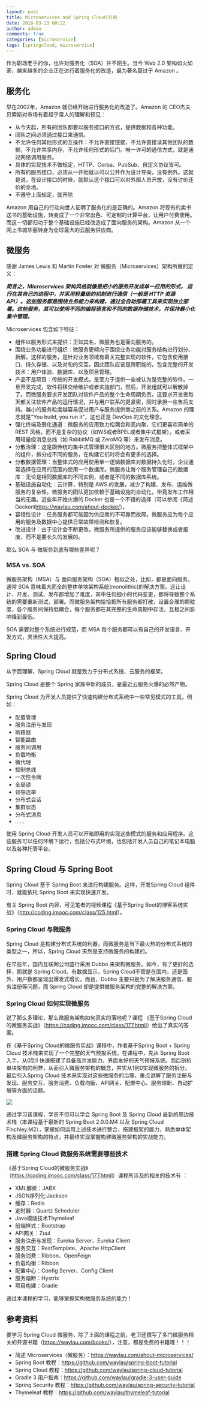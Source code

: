 ```yaml
---
layout: post
title: Microservices and Spring Cloud(引用
date: 2018-03-13 00:22
author: admin
comments: true
categories: [microservice]
tags: [springcloud, microservice]
---
```


作为职场老手的你，也许对服务化（SOA）并不陌生。当今 Web 2.0 架构如火如荼，越来越多的企业正在进行着服务化的改造，最为著名莫过于 Amazon 。

<!-- more -->
 

## 服务化

早在2002年，Amazon 就已经开始进行服务化的改造了。Amazon 的 CEO杰夫·贝索斯对市场有着超乎常人的理解和预见：


* 从今天起，所有的团队都要以服务接口的方式，提供数据和各种功能。
* 团队之间必须通过接口来通信。
* 不允许任何其他形式的互操作：不允许直接链接，不允许直接读其他团队的数据，不允许共享内存，不允许任何形式的后门。唯一许可的通信方式，就是通过网络调用服务。
* 具体的实现技术不做规定，HTTP、Corba、PubSub、自定义协议皆可。
* 所有的服务接口，必须从一开始就以可以公开作为设计导向，没有例外。这就是说，在设计接口的时候，就默认这个接口可以对外部人员开放，没有讨价还价的余地。
* 不遵守上面规定，就开除

Amazon  用自己的行动向世人证明了服务化的是正确的。Amazon  将现有的卖书送书的基础设施，转变成了一个非常出色、可定制的计算平台，让用户付费使用。而这一切都归功于整个基础设施已经改造成了面向服务的架构。Amazon  从一个网上书城华丽转身为全球最大的云服务供应商。

## 微服务

感谢 James Lewis 和 Martin Fowler 对 微服务（Microservices）架构所做的定义：

***简言之，Microservices 架构风格就像是把小的服务开发成单一应用的形式， 运行在其自己的进程中，并采用轻量级的机制进行通信（一般是 HTTP 资源 API）。这些服务都是围绕业务能力来构建，通过全自动部署工具来实现独立部署。这些服务，其可以使用不同的编程语言和不同的数据存储技术，并保持最小化集中管理。***

Microservices 包含如下特征：

* 组件以服务形式来提供：正如其名，微服务也是面向服务的。
* 围绕业务功能进行组织：微服务更倾向于围绕业务功能对服务结构进行划分、拆解。这样的服务，是针对业务领域有着关完整实现的软件，它包含使用接口、持久存储、以及对旬的交互。因此团队应该是跨职能的，包含完整的开发技术：用户体验、数据库、以及项目管理。
* 产品不是项目：传统的开发模式，是至力于提供一些被认为是完整的软件。一旦开发完成，软件将移交给维护或者实施部门，然后，开发组就可以解散掉了。而微服务要求开发团队对软件产品的整个生命周期负责。这要求开发者每天都关注软件产品的运行情况，并与用户联系的更紧密，同时承担一些售后支持。越小的服务粒度越容易促进用户与服务提供商之前的关系。Amazon 的理念就是“You build, you run it”，这也正是 DevOps 的文化理念。
* 强化终端及弱化通道：微服务的应用致力松耦合和高内聚，它们更喜欢简单的REST 风格，而不是复杂的协议（如WS或者BPEL或者集中式框架）。或者采用轻量级消息总线（如 RabbitMQ 或 ZeroMQ 等）来发布消息。
* 分散治理：这是跟传统的集中式管理很大区别的地方。微服务把整体式框架中的组件，拆分成不同的服务，在构建它们时将会有更多的选择。
* 分散数据管理：当整体式的应用使用单一逻辑数据库对数据持久化时，企业通常选择在应用的范围内使用一个数据库。微服务让每个服务管理自己的数据库：无论是相同数据库的不同实例，或者是不同的数据库系统。
* 基础设施自动化：云计算，特别是 AWS 的发展，减少了构建、发布、运维微服务的复杂性。微服务的团队更加依赖于基础设施的自动化，毕竟发布工作相当的无趣。近些年开始火爆的 Docker 也是一个不错的选择（可以参阅《简述 Docker》<https://waylau.com/ahout-docker/>）。
* 容错性设计：任务服务都可能因为供应商的不可靠而故障。微服务应为每个应用的服务及数据中心提供日常故障检测和恢复。
* 改进设计：由于设计会不断更改，微服务所提供的服务应该能够替换或者报废，而不是要长久的发展的。



那么 SOA 与 微服务到底有哪些差异呢？

### MSA vs. SOA

微服务架构（MSA）与 面向服务架构（SOA）相似之处，比如，都是面向服务。通常 SOA 意味着大而全的整体单块架构系统(monolithic)的解决方案。这让设计、开发、测试、发布都增加了难度，其中任何细小的代码变更，都将导致整个系统的需要重新测试，部署。而微服务架构恰恰把所有服务都打散，设置合理的颗粒度，各个服务间保持低耦合，每个服务都在其完整的生命周期中存活，互相之间影响降到最低。

SOA 需要对整个系统进行规范，而 MSA 每个服务都可以有自己的开发语言、开发方式，灵活性大大提高。

## Spring Cloud 

从字面理解，Spring Cloud 就是致力于分布式系统、云服务的框架。

Spring Cloud 是整个 Spring 家族中新的成员，是最近云服务火爆的必然产物。

Spring Cloud 为开发人员提供了快速构建分布式系统中一些常见模式的工具，例如：

* 配置管理
* 服务注册与发现
* 断路器
* 智能路由
* 服务间调用
* 负载均衡
* 微代理
* 控制总线
* 一次性令牌
* 全局锁
* 领导选举
* 分布式会话
* 集群状态
* 分布式消息
* ......

使用 Spring Cloud 开发人员可以开箱即用的实现这些模式的服务和应用程序。这些服务可以任何环境下运行，包括分布式环境，也包括开发人员自己的笔记本电脑以及各种托管平台。

## Spring Cloud 与 Spring Boot

Spring Cloud 基于 Spring Boot 来进行构建服务。这样，开发Spring Cloud 组件时，就能依托 Spring Boot 来实现快速开发。

有关 Spring Boot 内容，可见笔者的视频课程《基于Spring Boot的博客系统实战》（<http://coding.imooc.com/class/125.html>）。

### Spring Cloud 与微服务

Spring Cloud 是构建分布式系统的利器，而微服务是当下最火热的分布式系统的类型之一，所以，Spring Cloud 天然是支持微服务的构建的。

在早些年，国内互联网公司盛行采用 Dubbo 来架构微服务。如今，有了更好的选择，那就是 Spring Cloud。有数据显示，Spring Cloud不管是在国内，还是国外，用户数都呈现出爆发式增长。而且，Dubbo 主要只是为了解决服务通信、服务注册等问题，而 Spring Cloud 却是提供微服务架构的完整的解决方案。


### Spring Cloud 如何实现微服务

说了那么多理论，那么微服务架构如何真实的落地呢？课程
《基于Spring Cloud的微服务实战》（<https://coding.imooc.com/class/177.htmll>）给出了真实的答案。

在《基于Spring Cloud的微服务实战》课程中，作者基于Spring Boot + Spring Cloud 技术栈来实现了一个完整的天气预报系统。在课程中，先从 Spring Boot 入手，从0到1 快速搭建了具备高并发能力、界面友好的天气预报系统。而后剖析单块架构的利弊，从而引入微服务架构的概念，并实从1到0实现微服务的拆分。最后引入Spring Cloud 技术来实现对这些微服务的治理，重点讲解了服务注册与发现、服务交互、服务消费、负载均衡、API网关、配置中心、服务熔断、自动扩展等方面的话题。

![](https://waylau.com/images/post/20180122-spring-cloud-001.png)

通过学习该课程，学员不但可以学会 Spring Boot 及 Spring Cloud 最新的周边技术栈（本课程基于最新的 Spring Boot 2.0.0.M4 以及 Spring Cloud Finchley.M2），掌握如何运用上述技术进行整合，搭建框架的能力，熟悉单体架构及微服务架构的特点，并最终实现掌握构建微服务架构的实战能力。

### 搭建 Spring Cloud 微服务系统需要哪些技术

《基于Spring Cloud的微服务实战》（<https://coding.imooc.com/class/177.htmll>）课程所涉及的相关的技术有 ：

* XML解析：JABX
* JSON序列化:Jackson
* 缓存：Redis
* 定时器：Quartz Scheduler 
* Java模版技术Thymeleaf 
* 前端样式：Bootstrap
* API网关：Zuul
* 服务注册与发现：Eureka Server、Eureka Client
* 服务交互：RestTemplate、Apache HttpClient
* 服务消费：Ribbon、OpenFeign
* 负载均衡：Ribbon
* 配置中心：Config Server、Config Client
* 服务熔断：Hystrix
* 项目构建：Gradle

通过本课程的学习，能够掌握架构微服务系统的能力！

## 参考资料

要学习 Spring Cloud 微服务，除了上面的课程之前，老卫还撰写了多门微服务相关的开源书籍（<https://waylau.com/books/>），注意，都是免费的书籍哦！！！

* 简述 Microservices（微服务）：<https://waylau.com/ahout-microservices/>
* Spring Boot 教程：<https://github.com/waylau/spring-boot-tutorial>
* Spring Cloud 教程：<https://github.com/waylau/spring-cloud-tutorial>
* Gradle 3 用户指南：<https://github.com/waylau/gradle-3-user-guide>
* Spring Security 教程：<https://github.com/waylau/spring-security-tutorial>
* Thymeleaf 教程：<https://github.com/waylau/thymeleaf-tutorial>
